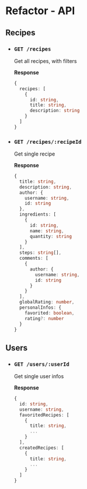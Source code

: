 # Refactor - API

## Recipes

- ### `GET /recipes`

  Get all recipes, with filters

  **Response**

  ```ts
  {
    recipes: [
      {
        id: string,
        title: string,
        description: string
      }
    ]
  }
  ```

- ### `GET /recipes/:recipeId`

  Get single recipe

  **Response**

  ```ts
  {
    title: string,
    description: string,
    author: {
      username: string,
      id: string
    },
    ingredients: [
      {
        id: string,
        name: string,
        quantity: string
      }
    ],
    steps: string[],
    comments: [
      {
        author: {
          username: string,
          id: string
        }
      }
    ],
    globalRating: number,
    personalInfos: {
      favorited: boolean,
      rating?: number
    }
  }
  ```

## Users

- ### `GET /users/:userId`

  Get single user infos

  **Response**

  ```ts
  {
    id: string,
    username: string,
    favoritedRecipes: [
      {
        title: string,
        ...
      }
    ],
    createdRecipes: [
      {
        title: string,
        ...
      }
    ]
  }
  ```